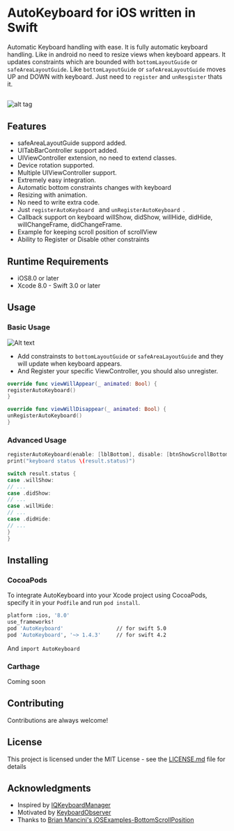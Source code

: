 # AutoKeyboard for iOS written in Swift

Automatic Keyboard handling with ease. It is fully automatic keyboard handling. Like in android no need to resize views when keyboard appears. It updates constraints which are bounded with `bottomLayoutGuide` or `safeAreaLayoutGuide`. Like `bottomLayoutGuide` or `safeAreaLayoutGuide` moves UP and DOWN with keyboard. Just need to `register` and `unResgister` thats it.

## []()
![alt tag](https://github.com/chanonly123/AutoKeyboard/blob/master/demo.gif)

## Features
- safeAreaLayoutGuide suppord added.
- UITabBarController support added.
- UIViewController extension, no need to extend classes.
- Device rotation supported.
- Multiple UIViewController support.
- Extremely easy integration.
- Automatic bottom constraints changes with keyboard
- Resizing with animation.
- No need to write extra code.
- Just `registerAutoKeyboard ` and `unRegisterAutoKeyboard `.
- Callback support on keyboard willShow, didShow, willHide, didHide, willChangeFrame, didChangeFrame.
- Example for keeping scroll position of scrollView
- Ability to Register or Disable other constraints 

## Runtime Requirements

- iOS8.0 or later
- Xcode 8.0 - Swift 3.0 or later

## Usage
### Basic Usage
![Alt text](https://github.com/chanonly123/AutoKeyboard/blob/master/help.png)<br />
- Add constrainsts to `bottomLayoutGuide` or `safeAreaLayoutGuide` and they will update when keyboard appears.
- And Register your specific ViewController, you should also unregister.
```Swift
override func viewWillAppear(_ animated: Bool) {
registerAutoKeyboard()
}

override func viewWillDisappear(_ animated: Bool) {
unRegisterAutoKeyboard()
}
```
### Advanced Usage
```Swift
registerAutoKeyboard(enable: [lblBottom], disable: [btnShowScrollBottom]) { (result) in
print("keyboard status \(result.status)")

switch result.status {
case .willShow:
// ...
case .didShow:
// ...
case .willHide:
// ...
case .didHide:
// ...
}
}
```
## Installing
### CocoaPods
To integrate AutoKeyboard into your Xcode project using CocoaPods, specify it in your `Podfile` and run `pod install`.
```bash
platform :ios, '8.0'
use_frameworks!
pod 'AutoKeyboard'                 // for swift 5.0
pod 'AutoKeyboard', '~> 1.4.3'     // for swift 4.2
```
And `import AutoKeyboard`
### Carthage
Coming soon

## Contributing

Contributions are always welcome!

## License

This project is licensed under the MIT License - see the [LICENSE.md](LICENSE.md) file for details

## Acknowledgments
* Inspired by [IQKeyboardManager](https://github.com/hackiftekhar/IQKeyboardManager)
* Motivated by [KeyboardObserver](https://github.com/morizotter/KeyboardObserver)
* Thanks to [Brian Mancini's iOSExamples-BottomScrollPosition](https://github.com/bmancini55/iOSExamples-BottomScrollPosition)

